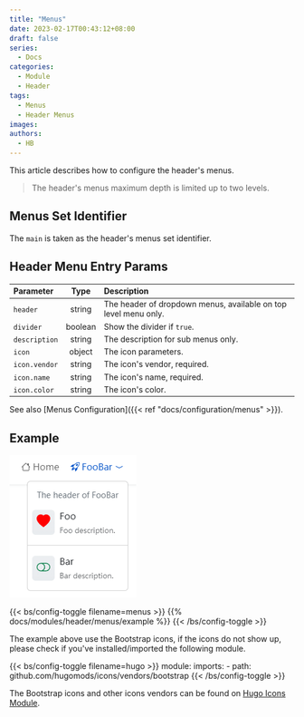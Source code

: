 ```yaml
---
title: "Menus"
date: 2023-02-17T00:43:12+08:00
draft: false
series:
  - Docs
categories:
  - Module
  - Header
tags:
  - Menus
  - Header Menus
images:
authors:
  - HB
---
```


This article describes how to configure the header's menus.

<!--more-->

> The header's menus maximum depth is limited up to two levels.

## Menus Set Identifier

The `main` is taken as the header's menus set identifier.

## Header Menu Entry Params

| Parameter     |  Type   | Description                                                     |
| :------------ | :-----: | :-------------------------------------------------------------- |
| `header`      | string  | The header of dropdown menus, available on top level menu only. |
| `divider`     | boolean | Show the divider if `true`.                                     |
| `description` | string  | The description for sub menus only.                             |
| `icon`        | object  | The icon parameters.                                            |
| `icon.vendor` | string  | The icon's vendor, required.                                    |
| `icon.name`   | string  | The icon's name, required.                                      |
| `icon.color`  | string  | The icon's color.                                               |

See also [Menus Configuration]({{< ref "docs/configuration/menus" >}}).

## Example

![Header Menus Example](example.png)

{{< bs/config-toggle filename=menus >}}
{{% docs/modules/header/menus/example %}}
{{< /bs/config-toggle >}}

The example above use the Bootstrap icons, if the icons do not show up, please check if you've installed/imported the following module.

{{< bs/config-toggle filename=hugo >}}
module:
  imports:
    - path: github.com/hugomods/icons/vendors/bootstrap
{{< /bs/config-toggle >}}

The Bootstrap icons and other icons vendors can be found on [Hugo Icons Module](https://hugomods.com/en/icons).
